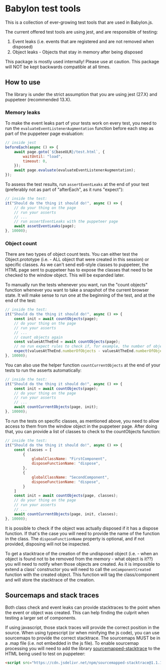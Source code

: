 # Babylon test tools

This is a collection of ever-growing test tools that are used in Babylon.js.

The current offered test tools are using jest, and are responsible of testing:

1. Event leaks (i.e. events that are registered and are not removed when disposed)
2. Object leaks - Objects that stay in memory after being disposed

This package is mostly used internally! Please use at caution. This package will NOT be kept backwards compatible at all times.

## How to use

The library is under the strict assumption that you are using jest (27.X) and puppeteer (recommended 13.X).

### Memory leaks

To make the event leaks part of your tests work on every test, you need to run the `evaluateEventListenerAugmentation` function before each step as part of the puppeteer page evaluation:

```javascript
// inside jest
beforeEach(async () => {
    await page.goto(`${baseULR}/test.html`, {
        waitUntil: "load",
        timeout: 0,
    });
    await page.evaluate(evaluateEventListenerAugmentation);
});
```

To assess the test results, run `assertEventLeaks` at the end of your test (preferably not as part of "afterEach", as it runs "expect"):

```javascript
// inside the test:
it("Should do the thing it should do!", async () => {
    // do your thing on the page
    // run your asserts
    // ...
    // run assertEventLeaks with the puppeteer page
    await assetEventLeaks(page);
}, 10000);
```

### Object count

There are two types of object count tests. You can either test the Object.prototype (i.e. - ALL object that were created in this session) or specific classes. As we can't send es6-style classes to puppeteer, the HTML page sent to puppeteer has to expose the classes that need to be checked to the window object. This will be expanded later.

To manually run the tests whenever you want, run the "count objects" function whenever you want to take a snapshot of the current browser state. It will make sense to run one at the beginning of the test, and at the end of the test:

```javascript
// inside the test:
it("Should do the thing it should do!", async () => {
    const init = await countObjects(page);
    // do your thing on the page
    // run your asserts
    // ...
    // count objects again
    const valuesAtTheEnd = await countObjects(page);
    // no run expect rules to check if, for example, the number of objects increased less than 200
    expect(valuesAtTheEnd.numberOfObjects - valuesAtTheEnd.numberOfObjects).toBeLessThan(200);
}, 10000);
```

You can also use the helper function `countCurrentObjects` at the end of your tests to run the asserts automatically:

```javascript
// inside the test:
it("Should do the thing it should do!", async () => {
    const init = await countObjects(page);
    // do your thing on the page
    // run your asserts
    // ...
    await countCurrentObjects(page, init);
}, 10000);
```

To run the tests on specific classes, as mentioned above, you need to allow access to them from the window object in the puppeteer page. After doing that, you can provide a list of classes to check to the countObjects function:

```javascript
// inside the test:
it("Should do the thing it should do!", async () => {
    const classes = [
        {
            globalClassName: "FirstComponent",
            disposeFunctionName: "dispose",
        },
        {
            globalClassName: "SecondComponent",
            disposeFunctionName: "dispose",
        }
    ]
    const init = await countObjects(page, classes);
    // do your thing on the page
    // run your asserts
    // ...
    await countCurrentObjects(page, init, classes);
}, 10000);
```

It is possible to check if the object was actually disposed if it has a dispose function. If that's the case you will need to provide the name of the function in the class. The `disposeFunctionName` property is optional, and if not provided, disposing will not be inspected.

To get a stacktrace of the creation of the undisposed object (i.e. - when an object is found not to be removed from the memory - what object is it??) you will need to notify when those objects are created. As it is impossible to extend a class' constructor you will need to call the `onComponentCreated` function with the created object. This function will tag the class/component and will store the stacktrace of the creation.

## Sourcemaps and stack traces

Both class check and event leaks can provide stacktraces to the point when the event or object was created. This can help finding the culprit when testing a larger set of components.

If using javascript, those stack traces will provide the correct position in the source. When using typescript (or when minifying the js code), you can use sourcemaps to provide the correct stacktrace. The sourcemaps MUST be in a .map file (i.e. not embedded in the js file). To enable sourcemap processing you will need to add the library [sourcemapped-stacktrace](https://github.com/novocaine/sourcemapped-stacktrace) to the HTML being used to test on puppeteer:

```html
<script src="https://cdn.jsdelivr.net/npm/sourcemapped-stacktrace@1.1.11/dist/sourcemapped-stacktrace.min.js"></script>
```
